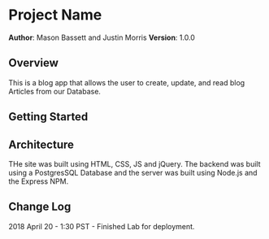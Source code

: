 # Project Name

**Author**: Mason Bassett and Justin Morris
**Version**: 1.0.0

## Overview
This is a blog app that allows the user to create, update, and read blog Articles from our Database. 

## Getting Started
<!-- What are the steps that a user must take in order to build this app on their own machine and get it running? -->

## Architecture

THe site was built using HTML, CSS, JS and jQuery. The backend was built using a PostgresSQL Database and the server was built using Node.js and the Express NPM. 

## Change Log

2018 April 20 - 1:30 PST - Finished Lab for deployment.